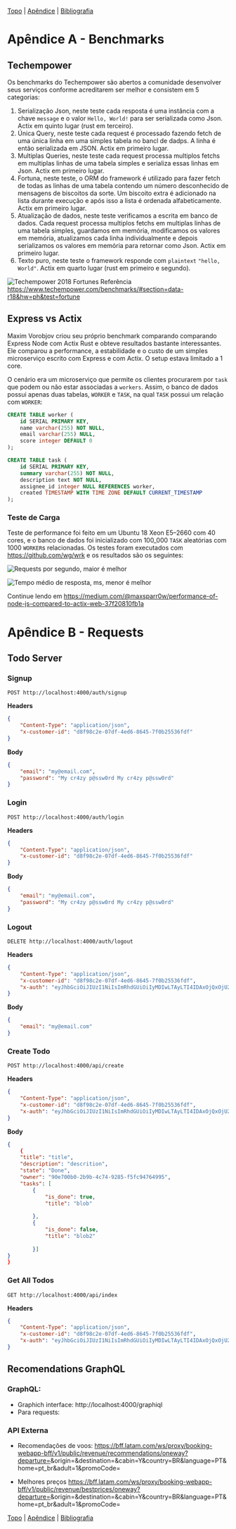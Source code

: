 [Topo](https://github.com/naomijub/web-dev-rust-book/blob/master/book.md) | [Apêndice](appendix.md) | [Bibliografia](bibliografia.md)

# Apêndice A - Benchmarks

## Techempower

Os benchmarks do Techempower são abertos a comunidade desenvolver seus serviços conforme acreditarem ser melhor e consistem em 5 categorias:
1. Serialização Json, neste teste cada resposta é uma instância com a chave `message` e o valor `Hello, World!` para ser serializada como Json. Actix em quinto lugar (rust em terceiro).
2. Única Query, neste teste cada request é processado fazendo fetch de uma única linha em uma simples tabela no bancl de dadps. A linha é então serializada em JSON. Actix em primeiro lugar.
3. Multiplas Queries, neste teste cada request processa multiplos fetchs em multiplas linhas de uma tabela simples e serializa essas linhas em Json. Actix em primeiro lugar.
4. Fortuna, neste teste, o ORM do framework é utilizado para fazer fetch de todas as linhas de uma tabela contendo um número desconhecido de mensagens de biscoitos da sorte. Um biscoito extra é adicionado na lista durante execução e após isso a lista é ordenada alfabeticamente. Actix em primeiro lugar.
5. Atualização de dados, neste teste verificamos a escrita em banco de dados. Cada request processa multiplos fetchs em multiplas linhas de uma tabela simples, guardamos em memória, modificamos os valores em memória, atualizamos cada linha individualmente  e depois serializamos os valores em memória para retornar como Json. Actix em primeiro lugar.
6. Texto puro, neste teste o framework responde com `plaintext` `"hello, World"`. Actix em quarto lugar (rust em primeiro e segundo).

![Techempower 2018 Fortunes](imagens/techempower.png)
Referência https://www.techempower.com/benchmarks/#section=data-r18&hw=ph&test=fortune

## Express vs Actix

Maxim Vorobjov criou seu próprio benchmark comparando comparando Express Node com Actix Rust e obteve resultados bastante interessantes. Ele comparou a performance, a estabilidade e o custo de um simples microserviço escrito com Express e com Actix. O setup estava limitado a 1 core. 

O cenário era um microserviço que permite os clientes procurarem por `task` que podem ou não estar associadas a `workers`. Assim, o banco de dados possui apenas duas tabelas, `WORKER` e `TASK`, na qual `TASK` possui um relação com `WORKER`:

```sql
CREATE TABLE worker (
	id SERIAL PRIMARY KEY,
	name varchar(255) NOT NULL,
	email varchar(255) NULL,
	score integer DEFAULT 0
);

CREATE TABLE task (
	id SERIAL PRIMARY KEY,
	summary varchar(255) NOT NULL,
	description text NOT NULL,
	assignee_id integer NULL REFERENCES worker,
	created TIMESTAMP WITH TIME ZONE DEFAULT CURRENT_TIMESTAMP
);
```

### Teste de Carga

Teste de performance foi feito em um  Ubuntu 18 Xeon E5–2660 com 40 cores, e o banco de dados foi inicializado com 100_000 `TASK` aleatórias com 1000 `WORKER`s  relacionadas. Os testes foram executados com https://github.com/wg/wrk e os resultados são os seguintes:

![Requests por segundo, maior é melhor](imagens/actixexpressloadrps.png)

![Tempo médio de resposta, ms, menor é melhor](imagens/actixexpressloadmrt.png)

Continue lendo em https://medium.com/@maxsparr0w/performance-of-node-js-compared-to-actix-web-37f20810fb1a


# Apêndice B - Requests

## Todo Server

### Signup

`POST http://localhost:4000/auth/signup`

**Headers**
```json
{
    "Content-Type": "application/json",
    "x-customer-id": "d8f98c2e-07df-4ed6-8645-7f0b25536fdf"
}
```

**Body**
```json
{
	"email": "my@email.com",
	"password": "My cr4zy p@ssw0rd My cr4zy p@ssw0rd"
}
```

### Login

`POST http://localhost:4000/auth/login`

**Headers**
```json
{
    "Content-Type": "application/json",
    "x-customer-id": "d8f98c2e-07df-4ed6-8645-7f0b25536fdf"
}
```

**Body**
```json
{
	"email": "my@email.com",
	"password": "My cr4zy p@ssw0rd My cr4zy p@ssw0rd"
}
```

### Logout

`DELETE http://localhost:4000/auth/logout`

**Headers**
```json
{
    "Content-Type": "application/json",
    "x-customer-id": "d8f98c2e-07df-4ed6-8645-7f0b25536fdf",
    "x-auth": "eyJhbGciOiJIUzI1NiIsImRhdGUiOiIyMDIwLTAyLTI4IDAxOjQxOjU2LjA2NjYxNTQwMCBVVEMiLCJ0eXAiOiJqd3QifQ.eyJlbWFpbCI6Im15QGVtYWlsLmNvbSIsImV4cGlyZXNfYXQiOiIyMDIwLTAyLTI5VDAxOjQxOjU2LjA2MzI2ODgwMCIsImlkIjoiZDdjNTk1MTItYjlhYS00NzBhLWEwNjUtZTAwYTYxMTcxYmE0In0.gIycarcQhbbcjvYIHDW_9fVgCFrFs1LjlJFMZGIm_kw"
}
```

**Body**
```json
{
	"email": "my@email.com"
}
```

### Create Todo

`POST http://localhost:4000/api/create`

**Headers**
```json
{
    "Content-Type": "application/json",
    "x-customer-id": "d8f98c2e-07df-4ed6-8645-7f0b25536fdf",
    "x-auth": "eyJhbGciOiJIUzI1NiIsImRhdGUiOiIyMDIwLTAyLTI4IDAxOjQxOjU2LjA2NjYxNTQwMCBVVEMiLCJ0eXAiOiJqd3QifQ.eyJlbWFpbCI6Im15QGVtYWlsLmNvbSIsImV4cGlyZXNfYXQiOiIyMDIwLTAyLTI5VDAxOjQxOjU2LjA2MzI2ODgwMCIsImlkIjoiZDdjNTk1MTItYjlhYS00NzBhLWEwNjUtZTAwYTYxMTcxYmE0In0.gIycarcQhbbcjvYIHDW_9fVgCFrFs1LjlJFMZGIm_kw"
}
```

**Body**
```json
{
	{
	"title": "title",
	"description": "descrition",
	"state": "Done",
	"owner": "90e700b0-2b9b-4c74-9285-f5fc94764995",
	"tasks": [
		{
			"is_done": true,
			"title": "blob"
			
		},
		{
			"is_done": false,
			"title": "blob2"
			
		}]
}
}
```

### Get All Todos

`GET http://localhost:4000/api/index`

**Headers**
```json
{
    "Content-Type": "application/json",
    "x-customer-id": "d8f98c2e-07df-4ed6-8645-7f0b25536fdf",
    "x-auth": "eyJhbGciOiJIUzI1NiIsImRhdGUiOiIyMDIwLTAyLTI4IDAxOjQxOjU2LjA2NjYxNTQwMCBVVEMiLCJ0eXAiOiJqd3QifQ.eyJlbWFpbCI6Im15QGVtYWlsLmNvbSIsImV4cGlyZXNfYXQiOiIyMDIwLTAyLTI5VDAxOjQxOjU2LjA2MzI2ODgwMCIsImlkIjoiZDdjNTk1MTItYjlhYS00NzBhLWEwNjUtZTAwYTYxMTcxYmE0In0.gIycarcQhbbcjvYIHDW_9fVgCFrFs1LjlJFMZGIm_kw"
}
```

## Recomendations GraphQL

### GraphQL:
-  Graphich interface: http://localhost:4000/graphiql
-  Para requests: 

### API Externa

- Recomendações de voos: https://bff.latam.com/ws/proxy/booking-webapp-bff/v1/public/revenue/recommendations/oneway?departure=<YYYY-mm-dd>&origin=<IATA>&destination=<IATA>&cabin=Y&country=BR&language=PT&home=pt_br&adult=1&promoCode=

- Melhores preços https://bff.latam.com/ws/proxy/booking-webapp-bff/v1/public/revenue/bestprices/oneway?departure=<YYYY-mm-dd>&origin=<IATA>&destination=<IATA>&cabin=Y&country=BR&language=PT&home=pt_br&adult=1&promoCode=

[Topo](https://github.com/naomijub/web-dev-rust-book/blob/master/book.md) | [Apêndice](appendix.md) | [Bibliografia](bibliografia.md)